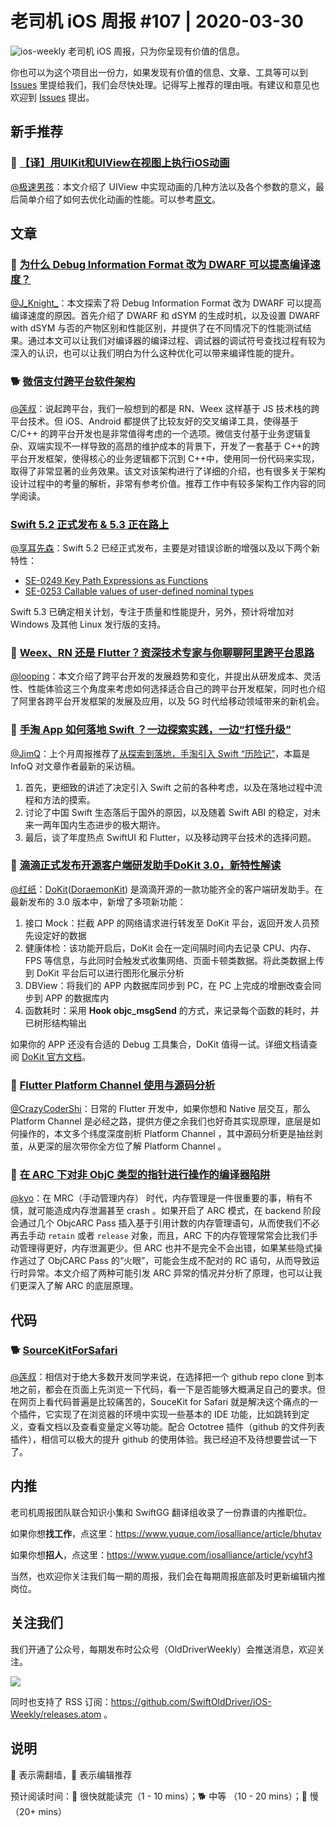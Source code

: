# 老司机 iOS 周报 #107 | 2020-03-30

![ios-weekly](https://github.com/SwiftOldDriver/iOS-Weekly/blob/master/assets/ios-weekly.png?raw=true)
老司机 iOS 周报，只为你呈现有价值的信息。

你也可以为这个项目出一份力，如果发现有价值的信息、文章、工具等可以到 [Issues](https://github.com/SwiftOldDriver/iOS-Weekly/issues) 里提给我们，我们会尽快处理。记得写上推荐的理由哦。有建议和意见也欢迎到 [Issues](https://github.com/SwiftOldDriver/iOS-Weekly/issues) 提出。

## 新手推荐

### 🐎 [【译】用UIKit和UIView在视图上执行iOS动画](https://juejin.im/post/5e784681f265da57671be823)

[@极速男孩](https://github.com/ztlyyznf001)：本文介绍了 UIView 中实现动画的几种方法以及各个参数的意义，最后简单介绍了如何去优化动画的性能。可以参考[原文](https://www.smashingmagazine.com/2019/11/performing-ios-animations-views-uikit-uiview/)。

## 文章

### 🐎 [为什么 Debug Information Format 改为 DWARF 可以提高编译速度？](https://mp.weixin.qq.com/s/97h0oeotOpyTc_a-9ZSJtQ)

[@J_Knight_](https://weibo.com/1929625262/profile?rightmod=1&wvr=6&mod=personinfo&is_all=1)：本文探索了将 Debug Information Format 改为 DWARF 可以提高编译速度的原因。首先介绍了 DWARF 和 dSYM 的生成时机，以及设置 DWARF with dSYM 与否的产物区别和性能区别，并提供了在不同情况下的性能测试结果。通过本文可以让我们对编译器的编译过程、调试器的调试符号查找过程有较为深入的认识，也可以让我们明白为什么这种优化可以带来编译性能的提升。

### 🐕 [微信支付跨平台软件架构](https://mp.weixin.qq.com/s?__biz=MzAwNDY1ODY2OQ==&mid=2649287208&idx=1&sn=6f3813deaad2aa6f096bc0b0d7ba8c34&chksm=8334ceaab44347bc903bcf1d00898e124ccbc509fd628b119071b41a05959f09df2ef0716bea&mpshare=1&scene=1&srcid=&sharer_sharetime=1584703159505&sharer_shareid=c357a4972a00ef443223641b12ffbd76#rd)

[@莲叔](http://aaaron7.github.io/)：说起跨平台，我们一般想到的都是 RN、Weex 这样基于 JS 技术栈的跨平台技术。但 iOS、Android 都提供了比较友好的交叉编译工具，使得基于 C/C++ 的跨平台开发也是非常值得考虑的一个选项。微信支付基于业务逻辑复杂、双端实现不一样导致的高昂的维护成本的背景下，开发了一套基于 C++的跨平台开发框架，使得核心的业务逻辑都下沉到 C++中，使用同一份代码来实现，取得了非常显著的业务效果。该文对该架构进行了详细的介绍，也有很多关于架构设计过程中的考量的解析，非常有参考价值。推荐工作中有较多架构工作内容的同学阅读。

### [Swift 5.2 正式发布 & 5.3 正在路上](https://swift.org/blog/5-3-release-process/)

[@享耳先森](https://github.com/iblacksun)：Swift 5.2 已经正式发布，主要是对错误诊断的增强以及以下两个新特性：
- [SE-0249 Key Path Expressions as Functions](https://github.com/apple/swift-evolution/blob/master/proposals/0249-key-path-literal-function-expressions.md)
- [SE-0253 Callable values of user-defined nominal types](https://github.com/apple/swift-evolution/blob/master/proposals/0253-callable.md)

Swift 5.3 已确定相关计划，专注于质量和性能提升，另外，预计将增加对 Windows 及其他 Linux 发行版的支持。

### 🐎 [Weex、RN 还是 Flutter？资深技术专家与你聊聊阿里跨平台思路](https://mp.weixin.qq.com/s/AufpOA4ZDu0sf0sL-Sv_Sw)

[@looping](https://github.com/looping)：本文介绍了跨平台开发的发展趋势和变化，并提出从研发成本、灵活性、性能体验这三个角度来考虑如何选择适合自己的跨平台开发框架，同时也介绍了阿里各跨平台开发框架的发展及应用，以及 5G 时代给移动领域带来的新机会。

### 🐎 [手淘 App 如何落地 Swift ？一边探索实践，一边“打怪升级”](https://mp.weixin.qq.com/s/_iweRWQCjnoASCmUAKHDFA)

[@JimQ](https://github.com/waz0820)：上个月周报推荐了[从探索到落地，手淘引入 Swift “历险记”](https://mp.weixin.qq.com/s/oHGkoGzhMs-l8TX6t0831w)，本篇是 InfoQ 对文章作者最新的采访稿。

1. 首先，更细致的讲述了决定引入 Swift 之前的各种考虑，以及在落地过程中流程和方法的摸索。
2. 讨论了中国 Swift 生态落后于国外的原因，以及随着 Swift ABI 的稳定，对未来一两年国内生态进步的极大期许。
3. 最后，谈了年度热点 SwiftUI 和 Flutter，以及移动跨平台技术的选择问题。

### 🐎  [滴滴正式发布开源客户端研发助手DoKit 3.0，新特性解读](https://mp.weixin.qq.com/s/cTze8_-0KBIHHh96aEcilg)

[@红纸](https://github.com/nianran)：[DoKit](https://github.com/didi/DoraemonKit)([DoraemonKit](https://github.com/didi/DoraemonKit)) 是滴滴开源的一款功能齐全的客户端研发助手。在最新发布的 3.0 版本中，新增了多项新功能：

1. 接口 Mock：拦截 APP 的网络请求进行转发至 DoKit 平台，返回开发人员预先设定好的数据
2. 健康体检：该功能开启后，DoKit 会在一定间隔时间内去记录 CPU、内存、FPS 等信息，与此同时会触发式收集网络、页面卡顿类数据。将此类数据上传到 DoKit 平台后可以进行图形化展示分析
3. DBView：将我们的 APP 内数据库同步到 PC，在 PC 上完成的增删改查会同步到 APP 的数据库内
4. 函数耗时：采用 **Hook objc_msgSend** 的方式，来记录每个函数的耗时，并已树形结构输出

如果你的 APP 还没有合适的 Debug 工具集合，DoKit 值得一试。详细文档请查阅 [DoKit 官方文档](http://xingyun.xiaojukeji.com/docs/dokit/#/intro)。

### 🐢 [Flutter Platform Channel 使用与源码分析](https://juejin.im/post/5e78989cf265da575c16e75c)

[@CrazyCoderShi](https://github.com/CrazyCoderShi)：日常的 Flutter 开发中，如果你想和 Native 层交互，那么 Platform Channel 是必经之路，提供方便之余我们也好奇其实现原理，底层是如何操作的，本文多个纬度深度剖析 Platform Channel ，其中源码分析更是抽丝剥茧，从更深的层次带你全方位了解 Platform Channel 。

### 🐢 [在 ARC 下对非 ObjC 类型的指针进行操作的编译器陷阱](https://mp.weixin.qq.com/s/SE5vpD733SQw9_yc1JN_TQ)

[@kyo](https://github.com/KyoLi)：在 MRC（手动管理内存） 时代，内存管理是一件很重要的事，稍有不慎，就可能造成内存泄漏甚至 crash 。如果开启了 ARC 模式，在 backend 阶段会通过几个 ObjcARC Pass 插入基于引用计数的内存管理语句，从而使我们不必再去手动 `retain` 或者 `release` 对象，而且，ARC 下的内存管理常常会比我们手动管理得更好，内存泄漏更少。但 ARC 也并不是完全不会出错，如果某些隐式操作逃过了 ObjCARC Pass 的“火眼”，可能会生成不配对的 RC 语句，从而导致运行时异常。本文介绍了两种可能引发 ARC 异常的情况并分析了原理，也可以让我们更深入了解 ARC 的底层原理。

## 代码

### 🐕 [SourceKitForSafari](https://github.com/kishikawakatsumi/SourceKitForSafari)

[@莲叔](http://aaaron7.github.io/)：相信对于绝大多数开发同学来说，在选择把一个 github repo clone 到本地之前，都会在页面上先浏览一下代码，看一下是否能够大概满足自己的要求。但在网页上看代码普遍是比较痛苦的，SouceKit for Safari 就是解决这个痛点的一个插件，它实现了在浏览器的环境中实现一些基本的 IDE 功能，比如跳转到定义，查看文档以及查看变量定义等功能。配合 Octotree 插件（github 的文件列表插件），相信可以极大的提升 github 的使用体验。我已经迫不及待想要尝试一下了。

## 内推

老司机周报团队联合知识小集和 SwiftGG 翻译组收录了一份靠谱的内推职位。

如果你想**找工作**，点这里：https://www.yuque.com/iosalliance/article/bhutav

如果你想**招人**，点这里：https://www.yuque.com/iosalliance/article/ycyhf3

当然，也欢迎你关注我们每一期的周报，我们会在每期周报底部及时更新编辑内推岗位。

## 关注我们

我们开通了公众号，每期发布时公众号（OldDriverWeekly）会推送消息，欢迎关注。

![](https://github.com/SwiftOldDriver/iOS-Weekly/blob/master/assets/qrcode_for_wechat.jpg?raw=true)

同时也支持了 RSS 订阅：https://github.com/SwiftOldDriver/iOS-Weekly/releases.atom 。

## 说明

🚧 表示需翻墙，🌟 表示编辑推荐

预计阅读时间：🐎 很快就能读完（1 - 10 mins）；🐕 中等 （10 - 20 mins）；🐢 慢（20+ mins）

